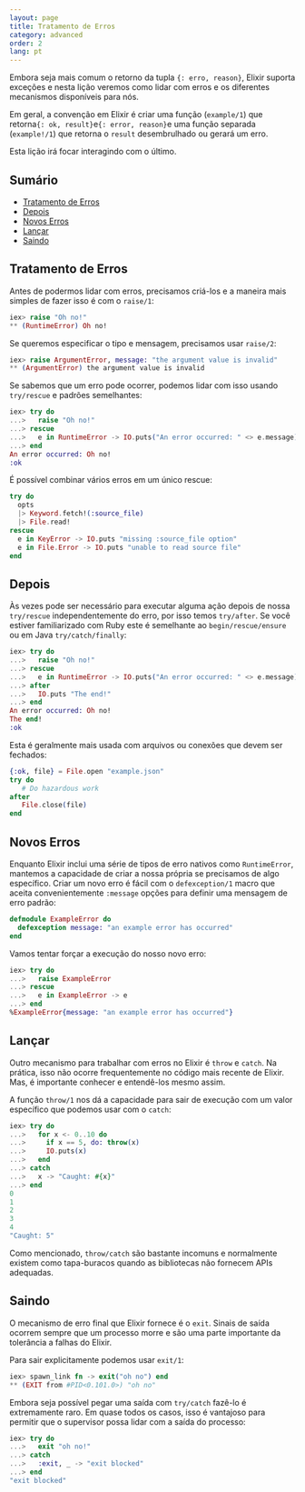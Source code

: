```yaml
---
layout: page
title: Tratamento de Erros
category: advanced
order: 2
lang: pt
---
```


Embora seja mais comum o retorno da tupla `{: erro, reason}`, Elixir suporta exceções e nesta lição veremos como lidar com erros e os diferentes mecanismos disponíveis para nós.

Em geral, a convenção em Elixir é criar uma função (`example/1`) que retorna` {: ok, result} `e` {: error, reason} `e uma função separada (`example!/1`) que retorna o `result` desembrulhado ou gerará um erro.

Esta lição irá focar interagindo com o último.

## Sumário

- [Tratamento de Erros](#tratamento-de-erros)
- [Depois](#depois)
- [Novos Erros](#novos-erros)
- [Lançar](#lancar)
- [Saindo](#saindo)

## Tratamento de Erros

Antes de podermos lidar com erros, precisamos criá-los e a maneira mais simples de fazer isso é com o `raise/1`:

```elixir
iex> raise "Oh no!"
** (RuntimeError) Oh no!
```

Se queremos especificar o tipo e mensagem, precisamos usar `raise/2`:

```elixir
iex> raise ArgumentError, message: "the argument value is invalid"
** (ArgumentError) the argument value is invalid
```

Se sabemos que um erro pode ocorrer, podemos lidar com isso usando `try/rescue` e padrões semelhantes:

```elixir
iex> try do
...>   raise "Oh no!"
...> rescue
...>   e in RuntimeError -> IO.puts("An error occurred: " <> e.message)
...> end
An error occurred: Oh no!
:ok
```

É possível combinar vários erros em um único rescue:

```elixir
try do
  opts
  |> Keyword.fetch!(:source_file)
  |> File.read!
rescue
  e in KeyError -> IO.puts "missing :source_file option"
  e in File.Error -> IO.puts "unable to read source file"
end
```

## Depois

Às vezes pode ser necessário para executar alguma ação depois de nossa `try/rescue` independentemente do erro, por isso temos `try/after`. Se você estiver familiarizado com Ruby este é semelhante ao `begin/rescue/ensure` ou em Java `try/catch/finally`:

```elixir
iex> try do
...>   raise "Oh no!"
...> rescue
...>   e in RuntimeError -> IO.puts("An error occurred: " <> e.message)
...> after
...>   IO.puts "The end!"
...> end
An error occurred: Oh no!
The end!
:ok
```

Esta é geralmente mais usada com arquivos ou conexões que devem ser fechados:

```elixir
{:ok, file} = File.open "example.json"
try do
   # Do hazardous work
after
   File.close(file)
end
```

## Novos Erros

Enquanto Elixir inclui uma série de tipos de erro nativos como `RuntimeError`, mantemos a capacidade de criar a nossa própria se precisamos de algo específico. Criar um novo erro é fácil com o `defexception/1` macro que aceita convenientemente `:message` opções para definir uma mensagem de erro padrão:

```elixir
defmodule ExampleError do
  defexception message: "an example error has occurred"
end
```

Vamos tentar forçar a execução do nosso novo erro:

```elixir
iex> try do
...>   raise ExampleError
...> rescue
...>   e in ExampleError -> e
...> end
%ExampleError{message: "an example error has occurred"}
```

## Lançar

Outro mecanismo para trabalhar com erros no Elixir é `throw` e `catch`. Na prática, isso não ocorre frequentemente no código mais recente de Elixir. Mas, é importante conhecer e entendê-los mesmo assim.

A função `throw/1` nos dá a capacidade para sair de execução com um valor específico que podemos usar com o `catch`:

```elixir
iex> try do
...>   for x <- 0..10 do
...>     if x == 5, do: throw(x)
...>     IO.puts(x)
...>   end
...> catch
...>   x -> "Caught: #{x}"
...> end
0
1
2
3
4
"Caught: 5"
```

Como mencionado, `throw/catch` são bastante incomuns e normalmente existem como tapa-buracos quando as bibliotecas não fornecem APIs adequadas.

## Saindo

O mecanismo de erro final que Elixir fornece é o `exit`. Sinais de saída ocorrem sempre que um processo morre e são uma parte importante da tolerância a falhas do Elixir.

Para sair explicitamente podemos usar `exit/1`:

```elixir
iex> spawn_link fn -> exit("oh no") end
** (EXIT from #PID<0.101.0>) "oh no"
```

Embora seja possível pegar uma saída com `try/catch` fazê-lo é extremamente raro. Em quase todos os casos, isso é vantajoso para permitir que o supervisor possa lidar com a saída do processo:

```elixir
iex> try do
...>   exit "oh no!"
...> catch
...>   :exit, _ -> "exit blocked"
...> end
"exit blocked"
```
